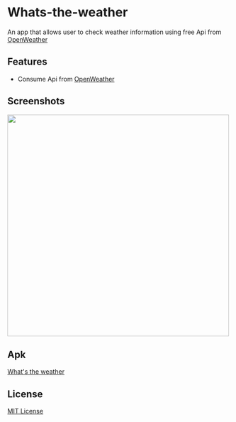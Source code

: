 # Whats-the-weather
An app that allows user to check weather information using free Api from [OpenWeather](https://openweathermap.org/)

## Features
- Consume Api from [OpenWeather](https://openweathermap.org/)

## Screenshots

<img src="images/travelmantics.gif" height=500px/>
   
## Apk
[What's the weather](https://drive.google.com/open?id=17HsoFvtg1rblePoKUGyRx1WM4FxaLi1o)

## License
[MIT License](./LICENSE.md)


